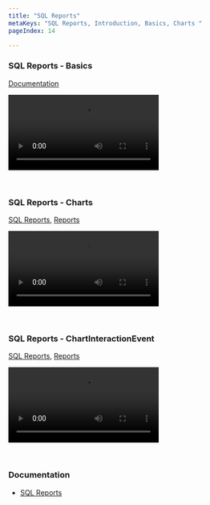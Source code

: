 ```yaml
---
title: "SQL Reports"
metaKeys: "SQL Reports, Introduction, Basics, Charts "
pageIndex: 14

---
```




### SQL Reports - Basics
[Documentation](../docs/sqlreports.md)

![video](https://profitbasedocs.blob.core.windows.net/videos/SQL%20Report%20Intro%20basics.mp4)

<br/>

### SQL Reports - Charts
[SQL Reports](../docs/sqlreports.md), [Reports](../docs/workbooks/components/reports.md)

![video](https://profitbasedocs.blob.core.windows.net/videos/SQL%20Report%20Charts.mp4)

<br/>

### SQL Reports - ChartInteractionEvent
[SQL Reports](../docs/sqlreports.md), [Reports](../docs/workbooks/components/reports.md)

![video](https://profitbasedocs.blob.core.windows.net/videos/SQL%20Reports%20-%20ChartInteractionEvent.mp4)

<br/>

### Documentation  

* [SQL Reports](../docs/sqlreports.md)